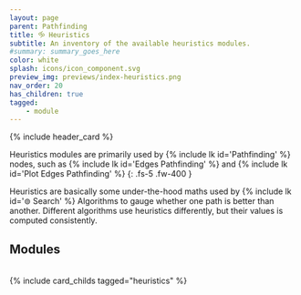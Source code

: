 ```yaml
---
layout: page
parent: Pathfinding
title: 🝰 Heuristics
subtitle: An inventory of the available heuristics modules.
#summary: summary_goes_here
color: white
splash: icons/icon_component.svg
preview_img: previews/index-heuristics.png
nav_order: 20
has_children: true
tagged: 
    - module
---
```


{% include header_card %}

Heuristics modules are primarily used by {% include lk id='Pathfinding' %} nodes, such as {% include lk id='Edges Pathfinding' %} and {% include lk id='Plot Edges Pathfinding' %}
{: .fs-5 .fw-400 }

Heuristics are basically some under-the-hood maths used by {% include lk id='⊚ Search' %} Algorithms to gauge whether one path is better than another.  Different algorithms use heuristics differently, but their values is computed consistently.

## Modules
<br>
{% include card_childs tagged="heuristics" %}